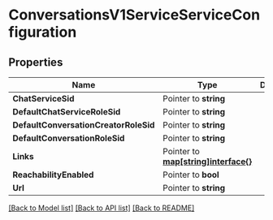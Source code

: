 # ConversationsV1ServiceServiceConfiguration

## Properties

Name | Type | Description | Notes
------------ | ------------- | ------------- | -------------
**ChatServiceSid** | Pointer to **string** |  | [optional] 
**DefaultChatServiceRoleSid** | Pointer to **string** |  | [optional] 
**DefaultConversationCreatorRoleSid** | Pointer to **string** |  | [optional] 
**DefaultConversationRoleSid** | Pointer to **string** |  | [optional] 
**Links** | Pointer to [**map[string]interface{}**](.md) |  | [optional] 
**ReachabilityEnabled** | Pointer to **bool** |  | [optional] 
**Url** | Pointer to **string** |  | [optional] 

[[Back to Model list]](../README.md#documentation-for-models) [[Back to API list]](../README.md#documentation-for-api-endpoints) [[Back to README]](../README.md)


